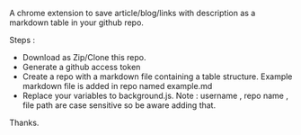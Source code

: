 A chrome extension to save article/blog/links with description as a markdown table in your github repo.


Steps : 
  - Download as Zip/Clone this repo.
  - Generate a github access token
  - Create a repo with a markdown file containing a table structure. Example markdown file is added in repo named example.md
  - Replace your variables to background.js. Note : username , repo name , file path are case sensitive so be aware adding that. 


Thanks. 
